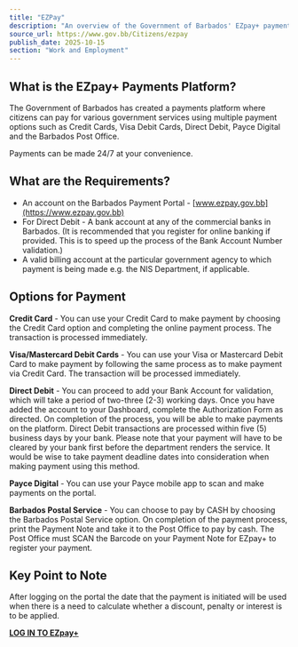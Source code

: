 ```yaml
---
title: "EZPay"
description: "An overview of the Government of Barbados' EZpay+ payments platform, detailing its purpose, registration requirements, and available payment methods for various government services."
source_url: https://www.gov.bb/Citizens/ezpay
publish_date: 2025-10-15
section: "Work and Employment"
---
```


## What is the EZpay+ Payments Platform?

The Government of Barbados has created a payments platform where citizens can pay for various government services using multiple payment options such as Credit Cards, Visa Debit Cards, Direct Debit, Payce Digital and the Barbados Post Office.

Payments can be made 24/7 at your convenience.

## What are the Requirements?

*   An account on the Barbados Payment Portal - [www.ezpay.gov.bb](https://www.ezpay.gov.bb)
*   For Direct Debit - A bank account at any of the commercial banks in Barbados. (It is recommended that you register for online banking if provided. This is to speed up the process of the Bank Account Number validation.)
*   A valid billing account at the particular government agency to which payment is being made e.g. the NIS Department, if applicable.

## Options for Payment

**Credit Card** - You can use your Credit Card to make payment by choosing the Credit Card option and completing the online payment process. The transaction is processed immediately.

**Visa/Mastercard Debit Cards** - You can use your Visa or Mastercard Debit Card to make payment by following the same process as to make payment via Credit Card. The transaction will be processed immediately.

**Direct Debit** - You can proceed to add your Bank Account for validation, which will take a period of two-three (2-3) working days. Once you have added the account to your Dashboard, complete the Authorization Form as directed. On completion of the process, you will be able to make payments on the platform. Direct Debit transactions are processed within five (5) business days by your bank. Please note that your payment will have to be cleared by your bank first before the department renders the service. It would be wise to take payment deadline dates into consideration when making payment using this method.

**Payce Digital** - You can use your Payce mobile app to scan and make payments on the portal.

**Barbados Postal Service** - You can choose to pay by CASH by choosing the Barbados Postal Service option. On completion of the payment process, print the Payment Note and take it to the Post Office to pay by cash. The Post Office must SCAN the Barcode on your Payment Note for EZpay+ to register your payment.

## Key Point to Note

After logging on the portal the date that the payment is initiated will be used when there is a need to calculate whether a discount, penalty or interest is to be applied.

**[LOG IN TO EZpay+](https://www.ezpay.gov.bb/login.php)**
```